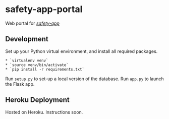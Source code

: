 # safety-app-portal

Web portal for [*safety-app*](https://github.com/rice-apps/safety-app)

## Development
Set up your Python virtual environment, and install all required packages.

	* `virtualenv venv`
	* `source venv/bin/activate`
	* `pip install -r requirements.txt`
	
Run `setup.py` to set-up a local version of the database.
Run `app.py` to launch the Flask app.

## Heroku Deployment

Hosted on Heroku. Instructions soon.